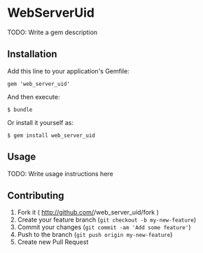 # WebServerUid

TODO: Write a gem description

## Installation

Add this line to your application's Gemfile:

    gem 'web_server_uid'

And then execute:

    $ bundle

Or install it yourself as:

    $ gem install web_server_uid

## Usage

TODO: Write usage instructions here

## Contributing

1. Fork it ( http://github.com/<my-github-username>/web_server_uid/fork )
2. Create your feature branch (`git checkout -b my-new-feature`)
3. Commit your changes (`git commit -am 'Add some feature'`)
4. Push to the branch (`git push origin my-new-feature`)
5. Create new Pull Request
